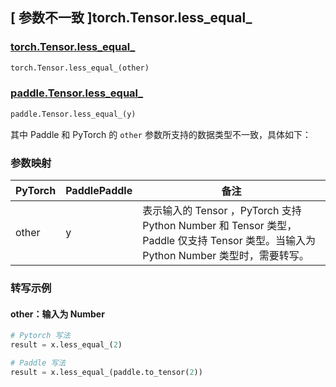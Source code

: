 ## [ 参数不一致 ]torch.Tensor.less_equal_

### [torch.Tensor.less_equal_](https://pytorch.org/docs/stable/generated/torch.Tensor.less_equal_.html)

```python
torch.Tensor.less_equal_(other)
```

### [paddle.Tensor.less_equal_]()

```python
paddle.Tensor.less_equal_(y)
```

其中 Paddle 和 PyTorch 的 `other` 参数所支持的数据类型不一致，具体如下：
### 参数映射
| PyTorch                          | PaddlePaddle                 | 备注                                                   |
|----------------------------------|------------------------------| ------------------------------------------------------ |
| other  |  y  | 表示输入的 Tensor ，PyTorch 支持 Python Number 和 Tensor 类型， Paddle 仅支持 Tensor 类型。当输入为 Python Number 类型时，需要转写。  |

### 转写示例
#### other：输入为 Number
```python
# Pytorch 写法
result = x.less_equal_(2)

# Paddle 写法
result = x.less_equal_(paddle.to_tensor(2))
```
